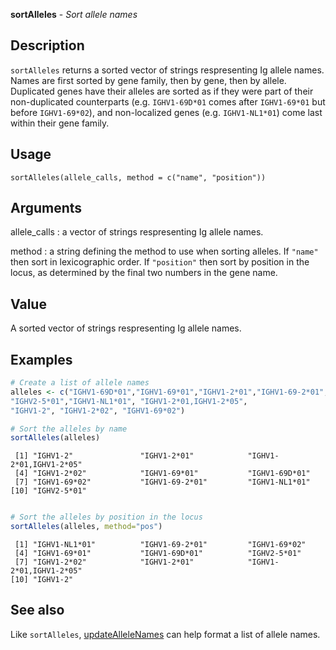 **sortAlleles** - *Sort allele names*

Description
--------------------

`sortAlleles` returns a sorted vector of strings respresenting Ig allele
names. Names are first sorted by gene family, then by gene, then by allele.
Duplicated genes have their alleles are sorted as if they were part of their
non-duplicated counterparts (e.g. `IGHV1-69D*01` comes after `IGHV1-69*01` 
but before `IGHV1-69*02`), and non-localized genes (e.g. `IGHV1-NL1*01`) 
come last within their gene family.


Usage
--------------------
```
sortAlleles(allele_calls, method = c("name", "position"))
```

Arguments
-------------------

allele_calls
:   a vector of strings respresenting Ig allele names.

method
:   a string defining the method to use when sorting alleles.
If `"name"` then sort in lexicographic order. If
`"position"` then sort by position in the locus, as
determined by the final two numbers in the gene name.




Value
-------------------

A sorted vector of strings respresenting Ig allele names.



Examples
-------------------

```R
# Create a list of allele names
alleles <- c("IGHV1-69D*01","IGHV1-69*01","IGHV1-2*01","IGHV1-69-2*01",
"IGHV2-5*01","IGHV1-NL1*01", "IGHV1-2*01,IGHV1-2*05", 
"IGHV1-2", "IGHV1-2*02", "IGHV1-69*02")

# Sort the alleles by name
sortAlleles(alleles)

```


```
 [1] "IGHV1-2"               "IGHV1-2*01"            "IGHV1-2*01,IGHV1-2*05"
 [4] "IGHV1-2*02"            "IGHV1-69*01"           "IGHV1-69D*01"         
 [7] "IGHV1-69*02"           "IGHV1-69-2*01"         "IGHV1-NL1*01"         
[10] "IGHV2-5*01"           

```


```R

# Sort the alleles by position in the locus
sortAlleles(alleles, method="pos")
```


```
 [1] "IGHV1-NL1*01"          "IGHV1-69-2*01"         "IGHV1-69*02"          
 [4] "IGHV1-69*01"           "IGHV1-69D*01"          "IGHV2-5*01"           
 [7] "IGHV1-2*02"            "IGHV1-2*01"            "IGHV1-2*01,IGHV1-2*05"
[10] "IGHV1-2"              

```



See also
-------------------

Like `sortAlleles`, [updateAlleleNames](updateAlleleNames.md) can help
format a list of allele names.



